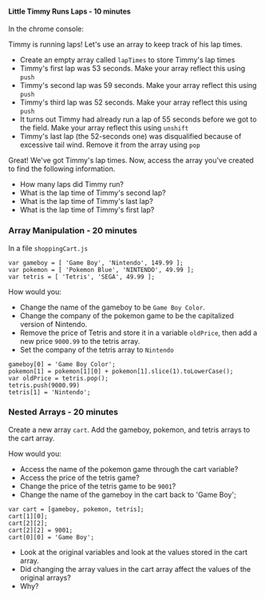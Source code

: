 #### Little Timmy Runs Laps - 10 minutes
In the chrome console:

Timmy is running laps! Let's use an array to keep track of his lap times.

* Create an empty array called `lapTimes` to store Timmy's lap times
* Timmy's first lap was 53 seconds. Make your array reflect this using `push`
* Timmy's second lap was 59 seconds. Make your array reflect this using `push`
* Timmy's third lap was 52 seconds. Make your array reflect this using `push`
* It turns out Timmy had already run a lap of 55 seconds before we got to the field. Make your array reflect this using `unshift`
* Timmy's last lap (the 52-seconds one) was disqualified because of excessive tail wind. Remove it from the array using `pop`

Great! We've got Timmy's lap times. Now, access the array you've created to find the following information.

* How many laps did Timmy run?
* What is the lap time of Timmy's second lap?
* What is the lap time of Timmy's last lap?
* What is the lap time of Timmy's first lap?

### Array Manipulation - 20 minutes
In a file `shoppingCart.js`

```
var gameboy = [ 'Game Boy', 'Nintendo', 149.99 ];
var pokemon = [ 'Pokemon Blue', 'NINTENDO', 49.99 ];
var tetris = [ 'Tetris', 'SEGA', 49.99 ];
```
How would you:

* Change the name of the gameboy to be `Game Boy Color`.
* Change the company of the pokemon game to be the capitalized version of Nintendo.
* Remove the price of Tetris and store it in a variable `oldPrice`, then add a new price `9000.99` to the tetris array.
* Set the company of the tetris array to `Nintendo`

```
gameboy[0] = 'Game Boy Color';
pokemon[1] = pokemon[1][0] + pokemon[1].slice(1).toLowerCase();
var oldPrice = tetris.pop();
tetris.push(9000.99)
tetris[1] = 'Nintendo';
```

### Nested Arrays - 20 minutes

Create a new array `cart`. Add the gameboy, pokemon, and tetris arrays to the cart array.

How would you:

* Access the name of the pokemon game through the cart variable?
* Access the price of the tetris game?
* Change the price of the tetris game to be `9001`?
* Change the name of the gameboy in the cart back to 'Game Boy';

```
var cart = [gameboy, pokemon, tetris];
cart[1][0];
cart[2][2];
cart[2][2] = 9001;
cart[0][0] = 'Game Boy';
```

* Look at the original variables and look at the values stored in the cart array.
* Did changing the array values in the cart array affect the values of the original arrays?
* Why?

